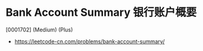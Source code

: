 # Bank Account Summary 银行账户概要

[0001702] (Medium) (Plus)

- https://leetcode-cn.com/problems/bank-account-summary/
